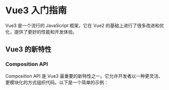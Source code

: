 # Vue3 入门指南

Vue3 是一个流行的 JavaScript 框架，它在 Vue2 的基础上进行了很多改进和优化，提供了更好的性能和开发体验。

## Vue3 的新特性

### Composition API
Composition API 是 Vue3 最重要的新特性之一。它允许开发者以一种更灵活、更模块化的方式组织代码。以下是一个简单的示例：
